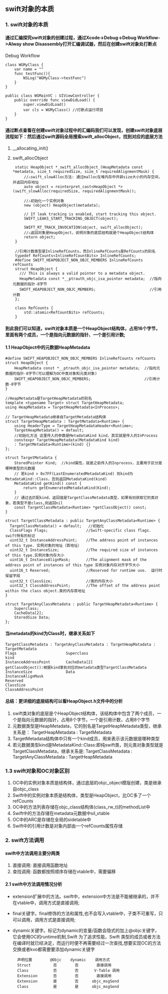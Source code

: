 ## swift对象的本质
### 1. swift对象的本质
#### 通过汇编探究swift对象的创建过程，通过Xcode->Debug->Debug Workflow->Alway show Disassembly打开汇编调试器，然后在创建swift对象处打断点
Debug Workflow

    class WGMyClass {
        var name = ""
        func testFunc(){
            NSLog("WGMyClass->testFunc")
        }
    }

    public class WGMainVC : UIViewController {
        public override func viewDidLoad() {
            super.viewDidLoad()
            var cls = WGMyClass() //打断点运行项目
        }
    }
#### 通过断点查看在创建swift对象过程中的汇编码我们可以发现，创建swift对象底层流程如下：然后通过swift源码全局搜索swift_allocObject，找到对应的底层方法
1. __allocating_init()
2. swift_allocObject

        static HeapObject *_swift_allocObject_(HeapMetadata const *metadata, size_t requiredSize, size_t requiredAlignmentMask) {
            //⚠️swift_slowAlloc方法: 通过malloc在堆内存中开辟size大小的内存空间，并返回内存地址
            auto object = reinterpret_cast<HeapObject *>(swift_slowAlloc(requiredSize, requiredAlignmentMask));

            //⚠️初始化一个实例对象
            new (object) HeapObject(metadata);

            // If leak tracking is enabled, start tracking this object.
            SWIFT_LEAKS_START_TRACKING_OBJECT(object);

            SWIFT_RT_TRACK_INVOCATION(object, swift_allocObject);
            //⚠️返回对象是HeapObject，说明对象的底层结构就是个HeapObject结构体
            return object;
        }
        
        //引用计数类型是InlineRefCounts，而InlineRefCounts是RefCounts的别名
        typedef RefCounts<InlineRefCountBits> InlineRefCounts;
        #define SWIFT_HEAPOBJECT_NON_OBJC_MEMBERS InlineRefCounts refCounts  
        struct HeapObject {
          /// This is always a valid pointer to a metadata object.
          HeapMetadata const *__ptrauth_objc_isa_pointer metadata;  //指向元数据的指针-8字节
          SWIFT_HEAPOBJECT_NON_OBJC_MEMBERS;                        //引用计数
        };
        
        class RefCounts {
            std::atomic<RefCountBits> refCounts;  
        }
#### 到此我们可以知道，swift对象本质是一个HeapObject结构体，占用16个字节，里面有两个成员，一个是指向元数据的指针、一个是引用计数;

#### 1.1 HeapObject中的元数据HeapMetadata

    #define SWIFT_HEAPOBJECT_NON_OBJC_MEMBERS InlineRefCounts refCounts
    struct HeapObject {
        HeapMetadata const *__ptrauth_objc_isa_pointer metadata;  //指向元数据的指针-8字节(可以理解为OC中类对象和元类对象)
        SWIFT_HEAPOBJECT_NON_OBJC_MEMBERS;                        //引用计数-8字节
    }
    
    //HeapMetadata是TargetHeapMetadata的别名
    template <typename Target> struct TargetHeapMetadata;
    using HeapMetadata = TargetHeapMetadata<InProcess>;
    
    // TargetHeapMetadata继承自TargetMetadata结构体
    struct TargetHeapMetadata : TargetMetadata<Runtime> {
        using HeaderType = TargetHeapMetadataHeader<Runtime>;
        TargetHeapMetadata() = default;
        //初始化方法 这里传入的参数是MetadataKind kind，其实就是传入的InProcess
        constexpr TargetHeapMetadata(MetadataKind kind)
        : TargetMetadata<Runtime>(kind) {}
    };
    
    struct TargetMetadata {
        StoredPointer Kind;  //kind属性，就是之前传入的Inprocess，主要用于区分是哪种类型的元数据
        // 若kind > 0x7FF(LastEnumeratedMetadataKind) 则kind为MetadataKind::Class，否则返回MetadataKind(kind)
        MetadataKind getKind() const {
            return getEnumeratedMetadataKind(Kind);
        }
        // 通过去匹配kind，返回值是TargetClassMetadata类型，如果有则获取它的类对象，若类型不是class,则返回nil
        const TargetClassMetadata<Runtime> *getClassObject() const;
    }
    
    struct TargetClassMetadata : public TargetAnyClassMetadata<Runtime> {
      TargetClassMetadata() = default;   //初始化
      ClassFlags Flags;                 //Swift-specific class flags. swift特有的标记
      uint32_t InstanceAddressPoint;    //The address point of instances of this type. 实例对象的地址（首地址）
      uint32_t InstanceSize;            //The required size of instances of this type.实例对象内存大小
      uint16_t InstanceAlignMask;       //The alignment mask of the address point of instances of this type 实例对象内存对齐字节大小
      uint16_t Reserved;                //Reserved for runtime use.  运行时保留字段
      uint32_t ClassSize;               //类的内存大小
      uint32_t ClassAddressPoint;       //The offset of the address point within the class object.类的内存首地址
    }
    
    struct TargetAnyClassMetadata : public TargetHeapMetadata<Runtime> {
        Superclass;
        CacheData[2];
        StoredSize Data;
    };
    
#### 当metadata的kind为Class时，继承关系如下
    TargetClassMetadata : TargetAnyClassMetadata : TargetHeapMatadata : TargetMetadata
    Flags                      Superclass                                    kind
    InstanceAddressPoint       CacheData[2]                            getClassObject():根据kind拿到对应的metadata类型TargetClassMetadata
    InstanceSize               Data
    InstanceAlignMask 
    Reserved
    ClassSize
    ClassAddressPoint

#### 总结：更详细的底层结构可以看HeapObject.h文件中的分析
1. swift类对象的底层是个HeapObject结构体，该结构体中包含了两个成员，一个是指向元数据的指针，占用8个字节，一个是引用计数，占用8个字节
2. 元数据类型是HeapMetadata，它的别名是TargetHeapMetadata类型，继承关系是： TargetHeapMetadata : TargetMetadata
3. TargetMetadata结构体中只有一个kind成员，用来表示该元数据是哪种类型
4. 若元数据类型kind是MetadataKind::Class:即纯swift类，则元类对象类型就是TargetClassMetadata，继承关系是: TargetClassMetadata : TargetAnyClassMetadata : TargetHeapMetadata
 


### 1.3 swift对象和OC对象区别
1. OC中的实例对象本质是结构体，通过底层的objc_object模版创建，类是继承自objc_class
2. Swift中的实例对象本质是结构体，类型是HeapObject，比OC多了一个refCounts
3. OC中的方法列表存储在objc_class结构体(class_rw_t)的methodList中
4. Swift中的方法存储在metadata元数据中sil_vtable
5. OC中的ARC是存储在全局的sidetable中
6. Swift中的引用计数是对象内部由一个refCounts属性存储


### 2. swift方法调用
#### swift中方法调用主要分两类
1. 直接调用: 直接调用函数地址
2. 查找调用: 函数都按照顺序存储在vtable中，需要偏移
#### 2.1 swift中方法调用情况分析
* extension扩展中的方法。swift中，extension中方法是不能被继承的，并不在vtable中，调用方式是直接调用;
* final关键字。final修饰的方法和属性,也不会写入vtable中，子类不可重写，只可以调用，调用方式是直接调用;
* dynamic关键字。标记为dynamic的变量/函数会隐式的加上@objc关键字，它会使用OC的runtime机制,Swift 为了追求性能，Swift 类型的成员或者方法在编译时就已经决定，而运行时便不再需要经过一次查找,想要实现OC的方法交换或者kvo都需要要添加dynamic关键字

        声明位置        @Objc    dynamic    调用方式
        Struct          否        否        直接调用
        Class           否        否       V-Table 调用
        Extension       否        否        直接调用
        Extension       是        否      objc_msgSend
        Class           是        是      objc_msgSend










